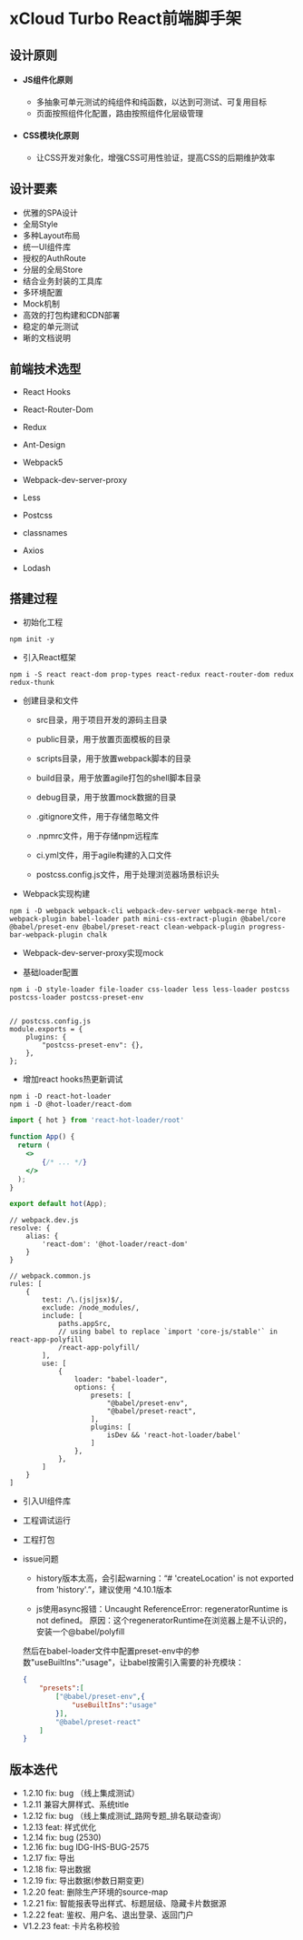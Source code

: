 # xCloud Turbo React前端脚手架
## 设计原则
- #### JS组件化原则
  - 多抽象可单元测试的纯组件和纯函数，以达到可测试、可复用目标
  - 页面按照组件化配置，路由按照组件化层级管理
- #### CSS模块化原则
  - 让CSS开发对象化，增强CSS可用性验证，提高CSS的后期维护效率
## 设计要素
- 优雅的SPA设计
- 全局Style
- 多种Layout布局
- 统一UI组件库
- 授权的AuthRoute
- 分层的全局Store
- 结合业务封装的工具库
- 多环境配置
- Mock机制
- 高效的打包构建和CDN部署
- 稳定的单元测试
- 晰的文档说明
## 前端技术选型

- React Hooks

- React-Router-Dom

- Redux

- Ant-Design

- Webpack5

- Webpack-dev-server-proxy

- Less

- Postcss

- classnames

- Axios

- Lodash

## 搭建过程

- 初始化工程

```shell
npm init -y
```

- 引入React框架

```
npm i -S react react-dom prop-types react-redux react-router-dom redux redux-thunk
```

- 创建目录和文件
  
  - src目录，用于项目开发的源码主目录
  
  - public目录，用于放置页面模板的目录
  
  - scripts目录，用于放置webpack脚本的目录
  
  - build目录，用于放置agile打包的shell脚本目录
  
  - debug目录，用于放置mock数据的目录
  
  - .gitignore文件，用于存储忽略文件
  
  - .npmrc文件，用于存储npm远程库
  
  - ci.yml文件，用于agile构建的入口文件
  
  - postcss.config.js文件，用于处理浏览器场景标识头

- Webpack实现构建

```
npm i -D webpack webpack-cli webpack-dev-server webpack-merge html-webpack-plugin babel-loader path mini-css-extract-plugin @babel/core @babel/preset-env @babel/preset-react clean-webpack-plugin progress-bar-webpack-plugin chalk
```

- Webpack-dev-server-proxy实现mock

- 基础loader配置

```shell
npm i -D style-loader file-loader css-loader less less-loader postcss postcss-loader postcss-preset-env


// postcss.config.js
module.exports = {
    plugins: {
        "postcss-preset-env": {},
    },
};
```

- 增加react hooks热更新调试

```
npm i -D react-hot-loader
npm i -D @hot-loader/react-dom
```

```jsx
import { hot } from 'react-hot-loader/root'

function App() {
  return (
    <>
        {/* ... */}
    </>
  );
}

export default hot(App);
```

```
// webpack.dev.js
resolve: {
    alias: {
        'react-dom': '@hot-loader/react-dom'
    }
}

// webpack.common.js
rules: [
    {
        test: /\.(js|jsx)$/,
        exclude: /node_modules/,
        include: [
            paths.appSrc,
            // using babel to replace `import 'core-js/stable'` in react-app-polyfill
            /react-app-polyfill/
        ],
        use: [
            {
                loader: "babel-loader",
                options: {
                    presets: [
                        "@babel/preset-env",
                        "@babel/preset-react",
                    ],
                    plugins: [
                        isDev && 'react-hot-loader/babel'
                    ]
                },
            },
        ]
    }
]
```

- 引入UI组件库

- 工程调试运行

- 工程打包

- issue问题
  
  - history版本太高，会引起warning：“# 'createLocation' is not exported from 'history'.”，建议使用 ^4.10.1版本
  
  -  js使用async报错：Uncaught ReferenceError: regeneratorRuntime is not defined。   原因：这个regeneratorRuntime在浏览器上是不认识的，安装一个@babel/polyfill
    
    然后在babel-loader文件中配置preset-env中的参数"useBuiltIns":"usage"，让babel按需引入需要的补充模块：
    
    ```json
    {
        "presets":[
            ["@babel/preset-env",{
                "useBuiltIns":"usage"
            }],
            "@babel/preset-react"
        ]
    }
    ```
    
    






## 版本迭代

- 1.2.10 fix: bug （线上集成测试）
- 1.2.11 兼容大屏样式、系统title
- 1.2.12 fix: bug （线上集成测试_路网专题_排名联动查询）
- 1.2.13 feat: 样式优化
- 1.2.14 fix: bug (2530)
- 1.2.16 fix: bug IDG-IHS-BUG-2575
- 1.2.17 fix: 导出
- 1.2.18 fix: 导出数据
- 1.2.19 fix: 导出数据(参数日期变更)
- 1.2.20 feat: 删除生产环境的source-map
- 1.2.21 fix: 智能报表导出样式、标题层级、隐藏卡片数据源
- 1.2.22 feat: 鉴权、用户名、退出登录、返回门户
- V1.2.23 feat: 卡片名称校验
